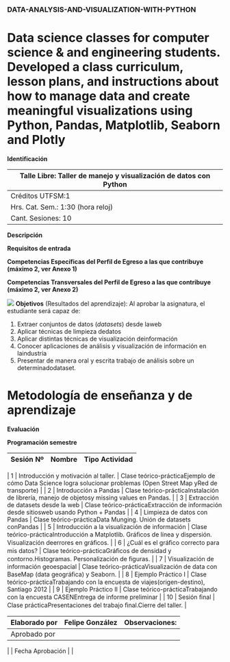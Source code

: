 ### DATA-ANALYSIS-AND-VISUALIZATION-WITH-PYTHON

Data science classes for computer science &amp; and engineering students. Developed a class curriculum, lesson plans, and instructions about how to manage data and create meaningful visualizations using Python, Pandas, Matplotlib, Seaborn and Plotly
==========




**Identificación**

| Talle Libre: Taller de manejo y visualización de datos con Python |
| --- |
| Créditos UTFSM:1 | Prerrequisitos: IWI131 Programación |
| Hrs. Cat. Sem.: 1:30 (hora reloj) | Horario: Jueves 7-8 |
| Cant. Sesiones: 10 | Fecha Inicio: 15/03/2018 | Fecha Término: 24/05/2018 |

**Descripción**

**Requisitos de entrada**

**Competencias Específicas del Perfil de Egreso a las que contribuye (máximo 2, ver Anexo 1)**

**Competencias Transversales del Perfil de Egreso a las que contribuye (máximo 2, ver Anexo 2)**

![](RackMultipart20201002-4-1pchwt2_html_7130dea8bf4cc2f8.gif) **Objetivos** (Resultados del aprendizaje): Al aprobar la asignatura, el estudiante será capaz de:

1. Extraer conjuntos de datos (_datasets_) desde laweb
2. Aplicar técnicas de limpieza dedatos
3. Aplicar distintas técnicas de visualización deinformación
4. Conocer aplicaciones de análisis y visualización de información en laindustria
5. Presentar de manera oral y escrita trabajo de análisis sobre un determinadodataset.

# Metodología de enseñanza y de aprendizaje

**Evaluación**

**Programación semestre**

| **Sesión Nº** | **Nombre** | **Tipo Actividad** |
| --- | --- | --- |
|
1 |
Introducción y motivación al taller. | Clase teórico-prácticaEjemplo de cómo Data Science logra solucionar problemas (Open Street Map yRed de transporte) |
|
2 |
Introducción a Pandas | Clase teórico-prácticaInstalación de librería, manejo de objetosy missing values en Pandas. |
|
3 |
Extracción de datasets desde la web | Clase teórico-prácticaExtracción de información desde sitiosweb usando Python + Pandas |
|
4 |
Limpieza de datos con Pandas | Clase teórico-prácticaData Munging. Unión de datasets conPandas |
|
5 |
Introducción a la visualización de información | Clase teórico-prácticaIntroducción a Matplotlib. Gráﬁcos de línea y dispersión. Visualización deerrores en gráﬁcos. |
|
6 |
¿Cuál es el gráﬁco correcto para mis datos? | Clase teórico-prácticaGráﬁcos de densidad y contorno.Histogramas. Personalización de ﬁguras. |
|
7 |
Visualización de información geoespacial | Clase teórico-prácticaVisualización de data con BaseMap (data geográﬁca) y Seaborn. |
|
8 |
Ejemplo Práctico I | Clase teórico-prácticaTrabajando con la encuesta de viajes(origen-destino), Santiago 2012 |
|
9 |
Ejemplo Práctico II | Clase teórico-prácticaTrabajando con la encuesta CASENEntrega de informe preliminar |
|
10 |
Sesión ﬁnal | Clase prácticaPresentaciones del trabajo ﬁnal.Cierre del taller. |

| Elaborado por | Felipe González | Observaciones: |
| --- | --- | --- |
| Aprobado por |
 |
| Fecha Aprobación |
 |
